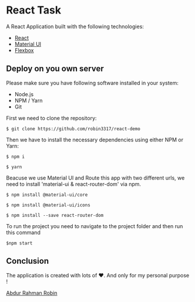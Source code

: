 # React Task

A React Application built with the following technologies:
* [React](https://facebook.com.github.io/react/)
* [Material UI](https://material-ui.com/)
* [Flexbox](https://developer.mozilla.org/en-US/docs/Web/CSS/CSS_Flexible_Box_Layout/Basic_Concepts_of_Flexbox)

## Deploy on you own server
Please make sure you have following software installed in your system:
* Node.js
* NPM / Yarn
* Git

First we need to clone the repository:
```
$ git clone https://github.com/robin3317/react-demo
```

Then we have to install the necessary dependencies using either NPM or Yarn:
```
$ npm i
```
```
$ yarn
```
Beacuse we use Material UI and Route this app with two different urls, we need to install 'material-ui & react-router-dom' via npm.
```
$ npm install @material-ui/core
```
```
$ npm install @material-ui/icons
```
```
$ npm install --save react-router-dom
```
To run the project you need to navigate to the project folder and then run this command 
```
$npm start
```
## Conclusion
The application is created with lots of ♥. And only for my personal purpose !

[Abdur Rahman Robin](https://twitter.com/robin4java)
